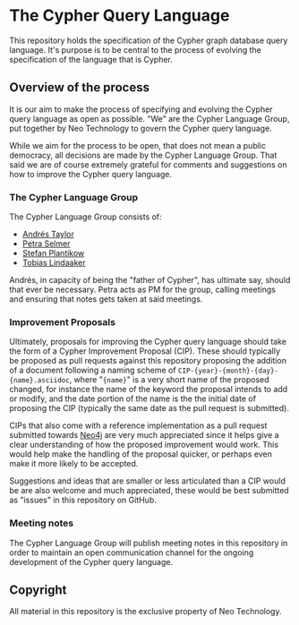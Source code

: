 # The Cypher Query Language

This repository holds the specification of the Cypher graph database query language.
It's purpose is to be central to the process of evolving the specification of the language that is Cypher.

## Overview of the process

It is our aim to make the process of specifying and evolving the Cypher query language as open as possible. "We" are the Cypher Language Group, put together by Neo Technology to govern the Cypher query language.

While we aim for the process to be open, that does not mean a public democracy, all decisions are made by the Cypher Language Group. That said we are of course extremely grateful for comments and suggestions on how to improve the Cypher query language.

### The Cypher Language Group

The Cypher Language Group consists of:

* [Andrés Taylor](https://github.com/systay)
* [Petra Selmer](https://github.com/petraselmer)
* [Stefan Plantikow](https://github.com/boggle)
* [Tobias Lindaaker](https://github.com/thobe)

Andrés, in capacity of being the "father of Cypher", has ultimate say, should that ever be necessary.
Petra acts as PM for the group, calling meetings and ensuring that notes gets taken at said meetings.

### Improvement Proposals

Ultimately, proposals for improving the Cypher query language should take the form of a Cypher Improvement Proposal (CIP). These should typically be proposed as pull requests against this repository proposing the addition of a document following a naming scheme of `CIP-{year}-{month}-{day}-{name}.asciidoc`, where "`{name}`" is a very short name of the proposed changed, for instance the name of the keyword the proposal intends to add or modify, and the date portion of the name is the the initial date of proposing the CIP (typically the same date as the pull request is submitted).

CIPs that also come with a reference implementation as a pull request submitted towards [Neo4j](https://github.com/neo4j/neo4j) are very much appreciated since it helps give a clear understanding of how the proposed improvement would work. This would help make the handling of the proposal quicker, or perhaps even make it more likely to be accepted.

Suggestions and ideas that are smaller or less articulated than a CIP would be are also welcome and much appreciated, these would be best submitted as "issues" in this repository on GitHub.

### Meeting notes

The Cypher Language Group will publish meeting notes in this repository in order to maintain an open communication channel for the ongoing development of the Cypher query language.

## Copyright

All material in this repository is the exclusive property of Neo Technology.